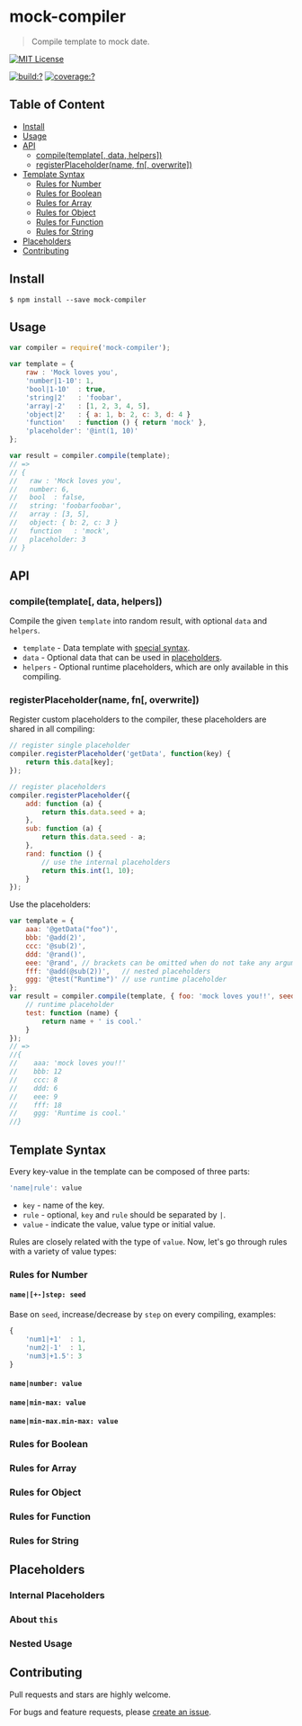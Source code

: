 # mock-compiler

> Compile template to mock date.

[![MIT License](https://img.shields.io/badge/license-MIT_License-green.svg?style=flat-square)](https://github.com/mock-end/mock-compiler/blob/master/LICENSE)

[![build:?](https://img.shields.io/travis/mock-end/mock-compiler/master.svg?style=flat-square)](https://travis-ci.org/mock-end/mock-compiler)
[![coverage:?](https://img.shields.io/coveralls/mock-end/mock-compiler/master.svg?style=flat-square)](https://coveralls.io/github/mock-end/mock-compiler)

## Table of Content

- [Install](#install)
- [Usage](#usage)
- [API](#api)
  - [compile(template[, data, helpers])](#compiletemplate-data-helpers)
  - [registerPlaceholder(name, fn[, overwrite])](#registerplaceholdername-fn-overwrite)
- [Template Syntax](#template-syntax)
  - [Rules for Number](#rules-for-number)
  - [Rules for Boolean](#rules-for-boolean)
  - [Rules for Array](#rules-for-array)
  - [Rules for Object](#rules-for-object)
  - [Rules for Function](#rules-for-function)
  - [Rules for String](#rules-for-string)
- [Placeholders](#placeholders)
- [Contributing](#contributing)

## Install

```
$ npm install --save mock-compiler
```

## Usage

```js
var compiler = require('mock-compiler');

var template = {
    raw : 'Mock loves you',
    'number|1-10': 1,
    'bool|1-10'  : true,
    'string|2'   : 'foobar',
    'array|-2'   : [1, 2, 3, 4, 5],
    'object|2'   : { a: 1, b: 2, c: 3, d: 4 }
    'function'   : function () { return 'mock' },
    'placeholder': '@int(1, 10)'
};

var result = compiler.compile(template);
// => 
// {
//   raw : 'Mock loves you',
//   number: 6,
//   bool  : false,
//   string: 'foobarfoobar',
//   array : [3, 5],
//   object: { b: 2, c: 3 }
//   function   : 'mock',
//   placeholder: 3
// }
```


## API


### compile(template[, data, helpers])

Compile the given `template` into random result, with optional `data` and `helpers`.
 
- `template` - Data template with [special syntax](#template-syntax).
- `data` - Optional data that can be used in [placeholders](#Placeholders).
- `helpers` - Optional runtime placeholders, which are only available in this compiling.


### registerPlaceholder(name, fn[, overwrite])

Register custom placeholders to the compiler, these placeholders are shared in all compiling:

```js
// register single placeholder
compiler.registerPlaceholder('getData', function(key) {
    return this.data[key];
});

// register placeholders
compiler.registerPlaceholder({
    add: function (a) {
        return this.data.seed + a;
    },
    sub: function (a) {
        return this.data.seed - a;
    },
    rand: function () {
        // use the internal placeholders
        return this.int(1, 10);
    }
});
```

Use the placeholders:

```js
var template = {
    aaa: '@getData("foo")',
    bbb: '@add(2)',
    ccc: '@sub(2)',
    ddd: '@rand()',
    eee: '@rand', // brackets can be omitted when do not take any arguments.
    fff: '@add(@sub(2))',   // nested placeholders
    ggg: '@test("Runtime")' // use runtime placeholder
};
var result = compiler.compile(template, { foo: 'mock loves you!!', seed: 10 }, {
    // runtime placeholder
    test: function (name) {
        return name + ' is cool.'
    }
});
// =>
//{
//    aaa: 'mock loves you!!'
//    bbb: 12
//    ccc: 8
//    ddd: 6
//    eee: 9
//    fff: 18
//    ggg: 'Runtime is cool.'
//}

```

## Template Syntax

Every key-value in the template can be composed of three parts: 

```js
'name|rule': value
```

- `key` - name of the key.
- `rule` - optional, `key` and `rule` should be separated by `|`.
- `value` - indicate the value, value type or initial value.

Rules are closely related with the type of `value`. Now, let's go through rules with a variety of value types:


### Rules for Number

#### `name|[+-]step: seed`

Base on `seed`, increase/decrease by `step` on every compiling, examples:

```js
{
    'num1|+1'  : 1,
    'num2|-1'  : 1,
    'num3|+1.5': 3
}
```

#### `name|number: value`

#### `name|min-max: value`

#### `name|min-max.min-max: value`


### Rules for Boolean

### Rules for Array

### Rules for Object

### Rules for Function

### Rules for String


## Placeholders

### Internal Placeholders

### About `this`

### Nested Usage

## Contributing

Pull requests and stars are highly welcome.

For bugs and feature requests, please [create an issue](https://github.com/mock-end/mock-compiler/issues/new).
